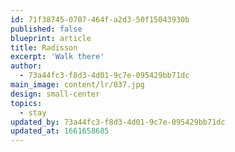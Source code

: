 ```yaml
---
id: 71f38745-0707-464f-a2d3-50f15043930b
published: false
blueprint: article
title: Radisson
excerpt: 'Walk there'
author:
  - 73a44fc3-f8d3-4d01-9c7e-095429bb71dc
main_image: content/lr/037.jpg
design: small-center
topics:
  - stay
updated_by: 73a44fc3-f8d3-4d01-9c7e-095429bb71dc
updated_at: 1661658685
---
```

